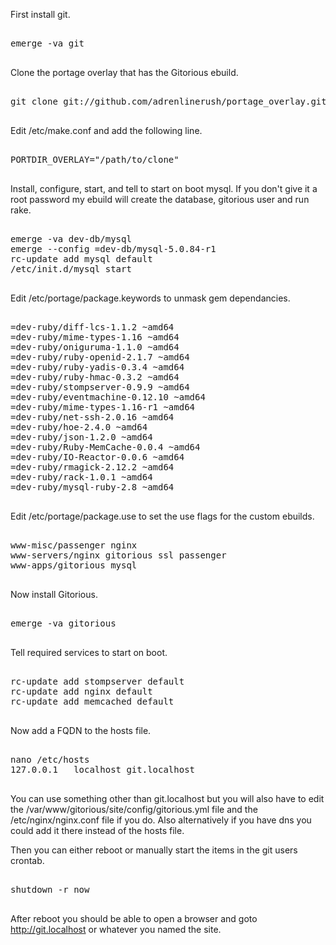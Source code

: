 First install git.

<pre>

emerge -va git

</pre>

Clone the portage overlay that has the Gitorious ebuild.

<pre>

git clone git://github.com/adrenlinerush/portage_overlay.git

</pre>

Edit /etc/make.conf and add the following line.

<pre>

PORTDIR_OVERLAY="/path/to/clone"

</pre>

Install, configure, start, and tell to start on boot mysql.  If you don't give it a root password my ebuild will create the database, gitorious user and run rake.

<pre>

emerge -va dev-db/mysql
emerge --config =dev-db/mysql-5.0.84-r1
rc-update add mysql default
/etc/init.d/mysql start

</pre>

Edit /etc/portage/package.keywords to unmask gem dependancies.

<pre>

=dev-ruby/diff-lcs-1.1.2 ~amd64
=dev-ruby/mime-types-1.16 ~amd64
=dev-ruby/oniguruma-1.1.0 ~amd64
=dev-ruby/ruby-openid-2.1.7 ~amd64
=dev-ruby/ruby-yadis-0.3.4 ~amd64
=dev-ruby/ruby-hmac-0.3.2 ~amd64
=dev-ruby/stompserver-0.9.9 ~amd64
=dev-ruby/eventmachine-0.12.10 ~amd64
=dev-ruby/mime-types-1.16-r1 ~amd64
=dev-ruby/net-ssh-2.0.16 ~amd64
=dev-ruby/hoe-2.4.0 ~amd64
=dev-ruby/json-1.2.0 ~amd64
=dev-ruby/Ruby-MemCache-0.0.4 ~amd64
=dev-ruby/IO-Reactor-0.0.6 ~amd64
=dev-ruby/rmagick-2.12.2 ~amd64
=dev-ruby/rack-1.0.1 ~amd64
=dev-ruby/mysql-ruby-2.8 ~amd64

</pre>

Edit /etc/portage/package.use to set the use flags for the custom ebuilds.

<pre>

www-misc/passenger nginx
www-servers/nginx gitorious ssl passenger
www-apps/gitorious mysql

</pre>

Now install Gitorious.

<pre>

emerge -va gitorious

</pre>

Tell required services to start on boot.

<pre>

rc-update add stompserver default
rc-update add nginx default
rc-update add memcached default

</pre>

Now add a FQDN to the hosts file.

<pre>

nano /etc/hosts
127.0.0.1 	localhost git.localhost

</pre>

You can use something other than git.localhost but you will also have to edit the /var/www/gitorious/site/config/gitorious.yml file and the /etc/nginx/nginx.conf file if you do.  Also alternatively if you have dns you could add it there instead of the hosts file.

Then you can either reboot or manually start the items in the git users crontab.

<pre>

shutdown -r now

</pre>

After reboot you should be able to open a browser and goto http://git.localhost or whatever you named the site.



